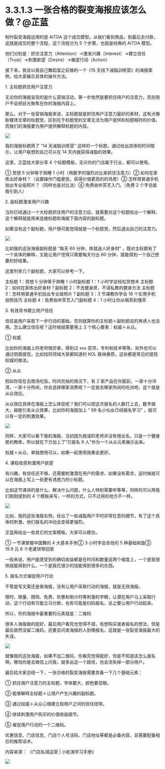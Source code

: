 # 3.3.1.3 一张合格的裂变海报应该怎么做？@芷蓝

制作裂变海报运用的是 AITDA 这个成交模型。从我们看到商品，到最后去付款，这就是成交的整个流程，这个流程分为 5 个步骤，也就是经典的 AITDA 模型。

他们分别是：抓住注意力（Attention）→激发兴趣（Interest）→建立信任（Trust）→刺激欲望（Desire）→催促行动（Action）

接下来，我会以我自己舞蹈室之前做的一个《15 天线下减脂训练营》的海报案例，给大家展示具体的操作方法。

1\. 主标题抓住用户注意力

无论你的海报呈现的是什么营销活动，第一步依然是要抓住用户的注意力，否则用户不会把目光聚焦在你的海报内容上。

那么，对于一张营销海报来说，主标题就是抓住用户注意力最好的素材，这有点像新媒体文章的标题党，区别在于标题党的文章无法为用户提供和标题相符的价值，而我们的海报要为用户提供解释标题的内容。

![](img/e9cbcb1de3f6aaf347b9ce29f88657d4.png)

我的海报标题用了 “14 天减脂训练营” 这样的一个标题，通过给出具体的时间暗示，让用户联想到自己可以在 14 天内就获得减脂的效果。

这里，芷蓝给大家分享 4 个标题模板，无论你的门店属于行业，都可以使用。

① 冥想 5 分钟等于熟睡 1 小时（用数字的强烈对比来抓住注意力）② 如何在家练出好身材？（设置操作门槛更低，获得价值更高的的场景）③ 怎样用普通手机拍出专业级照片？（同样也是对比法）④ 免费收听茶艺入门。（免费 2 个字总能吸引到人）

2\. 副标题激发用户兴趣

当你已经通过一个大标题抓住用户的注意力后，就需要对这个标题给出一个解释，这个解释就是用来连接标题和海报下面内容的副标题。

如果没有这个副标题，用户很可能觉得就是一个标题党，然后退出自己的注意力。

![](img/cf199b5776f77afe251673e26b112e4a.png)

比如我的这张海报副标题是 “每天 60 分钟，练就迷人好身材” ，既对主标题有了一个具体的解释，又能让用户觉得只需要每天付出 60 分钟，就能得到一个自己想要的好结果。

这里列举几个副标题，大家可以参考一下。

主标题 1：冥想 5 分钟等于熟睡 1 小时副标题 1：1 小时学会轻松冥想术
主标题 2：如何在家练出好身材？副标题 2：不去健身房，不请私教的健身方法
主标题 3：怎样用普通手机拍出专业级照片？副标题 3：3 节课教你学会 18 个实用手机拍照技巧
主标题 4：免费收听茶艺入门副标题 4：1 小时让你从喝茶到懂茶

3\. 有效背书建立用户信任

信任是用户采取下一步行动的基础，否则就算你的主标题＋副标题说的再诱人也没用。怎么建立信任呢？这时候就需要用上 2 个核心要素：权威＋从众。

① 权威

比如你的海报上的老师很厉害，得到过 xxx 奖项，专利和技术等等，另外也可以通过侧面提现，比如找同领域大家都知道的 KOL 联袂推荐，这些都是常见的提现权威的做法。

② 从众

假如你现在去商场吃饭，时间充裕的情况下，有 2 家产品在你面前，一家十分冷清，一家十分热闹，你会选择哪家消费呢？一定是去哪家热闹的吃对吧，这个就是从众效应。

从众效应具体在海报上怎么体现呢？我们可以把这次报名的人数打上去，数字越大，越能引发从众效果，比如你的海报加上 “ 99 名小仙女已经报名学习” ，就可以有一定的刺激效果。

![](img/941c63d3c086c94854f0e5a5ac5ae3ab.png)

同样，大家可以看下我的海报，当初因为我请的老师并没有很出名，只是一个健身房的教练，所以就在下方加上了“已报名 9 人”作为一个从众元素展示出来。

权威＋从众，单独使用可以，如果一起使用效果会更好。

4\. 课程收获刺激用户欲望

有兴趣，有信任还不够，还需要刺激潜在用户的需求，如果没有需求，这时候就可以在海报上写上一些更有诱惑力的小标题。

比如这节课讲的是什么，解决什么问题，什么人特别需要听等等，同样的可以用我们刚刚提到的 4 个模板来写，一样的方式，只不过用的地方不一样。

![](img/e7bf542bc1f8bfbcf39ebaa754aa4c15.png)

比如，我的这张海报右侧，给出了一些减脂用户平时非常在意的细节，有了这个具体的刺激，他们报名的冲动会变得更强烈。

芷蓝再给出一些其它的文案模板，大家可以模仿。

① 一节课掌握中国舞的 4 大基本手势② 3 小时学会吉他的 5 种基础和旋③ 19.9 元 6 个老婆饼带回家

一般来说，用户能感受到的确切收益都是在时间和数量这两个维度上，一个是我很快就能得到什么，一个是我花很少的钱能得到很多的东西。

5\. 报名方式催促用户行动

不管是写文案还是做海报，没有让用户采取行动的海报，就是无效海报。

限时、限量、限购、免费、优惠和倒计时等刺激的字眼，让潜在用户马上采取行动，这个行动有可能立马付款，也有可能是扫码报名，总之要让用户行动起来。

所以，你的海报中最重要的元素就是：二维码

很多人海报做的挺好，最后用户看完也觉得不错，有想购买或者报名的想法，但是最后居然没留二维码，还要去问发海报的人到哪报名，这就是一张裂变海报最大的失误。

![](img/bf78de6ccc4bb9e4dc4eb3cab0f092d1.png)

就像我的这张海报，如果不加二维码，你看完觉得挺好，但是不知道该怎么报名啊，哪怕你是去微信上问我，就多出这一个路径，也会流失掉一部分用户。

最后给大家总结一下，一张合格的裂变海报需要具备一下几个基础元素：

① 抓住用户注意力的主标题，字体要大，颜色要显眼。

② 能够解释主标题＋让用户产生兴趣的副标题。

③ 通过权威＋从众心理建立和用户之间的信任纽带。

④ 继续刺激用户购买的价值收益细节。

⑤ 催促用户行动的一个二维码。

优惠信息、门店信息、门店个人号活码、门店地址等都是必备内容，且需要配备相应的推荐话术。

内容来源： 《门店私域运营 | 小航海学习手册》

![](img/70c086163efe63c67f3a76278afd7895.png)